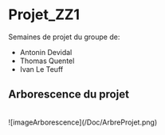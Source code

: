 # Projet_ZZ1

Semaines de projet du groupe de: <br/>
- Antonin Devidal<br/>
- Thomas Quentel<br/>
- Ivan Le Teuff<br/>


## Arborescence du projet 
<br/>
![imageArborescence](/Doc/ArbreProjet.png)
